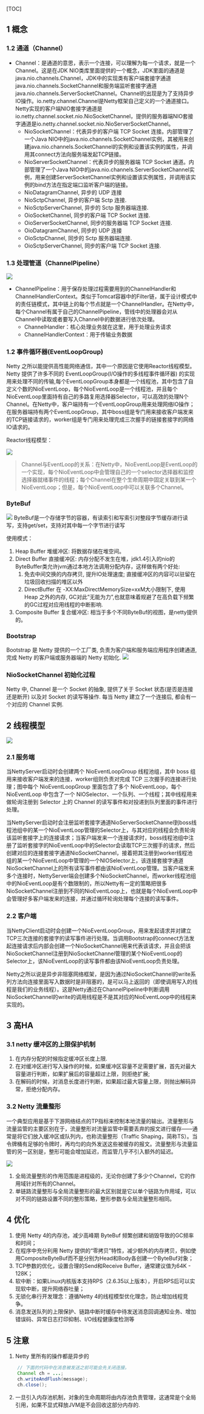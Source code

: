[TOC]

## 1 概念

### 1.2 通道（Channel）

- Channel：是通道的意思，表示一个连接，可以理解为每一个请求，就是一个Channel。这是在JDK NIO类库里面提供的一个概念，JDK里面的通道是java.nio.channels.Channel，JDK中的实现类有客户端套接字通道java.nio.channels.SocketChannel和服务端监听套接字通道java.nio.channels.ServerSocketChannel。Channel的出现是为了支持异步IO操作。io.netty.channel.Channel是Netty框架自己定义的一个通道接口。Netty实现的客户端NIO套接字通道是io.netty.channel.socket.nio.NioSocketChannel，提供的服务器端NIO套接字通道是io.netty.channel.socket.nio.NioServerSocketChannel。
  - NioSocketChannel：代表异步的客户端 TCP Socket 连接。内部管理了一个Java NIO中的java.nio.channels.SocketChannel实例，其被用来创建java.nio.channels.SocketChannel的实例和设置该实例的属性，并调用其connect方法向服务端发起TCP链接。
  - NioServerSocketChannel：代表异步的服务器端 TCP Socket 通道。内部管理了一个Java NIO中的java.nio.channels.ServerSocketChannel实例，用来创建ServerSocketChannel实例和设置该实例属性，并调用该实例的bind方法在指定端口监听客户端的链接。
  - NioDatagramChannel, 异步的 UDP 连接
  - NioSctpChannel, 异步的客户端 Sctp 连接.
  - NioSctpServerChannel, 异步的 Sctp 服务器端连接.
  - OioSocketChannel, 同步的客户端 TCP Socket 连接.
  - OioServerSocketChannel, 同步的服务器端 TCP Socket 连接.
  - OioDatagramChannel, 同步的 UDP 连接
  - OioSctpChannel, 同步的 Sctp 服务器端连接.
  - OioSctpServerChannel, 同步的客户端 TCP Socket 连接.

### 1.3 处理管道（ChannelPipeline）
![](images/处理管道.png)
- ChannelPipeline：用于保存处理过程需要用到的ChannelHandler和ChannelHandlerContext。类似于Tomcat容器中的Filter链，属于设计模式中的责任链模式，其中链上的每个节点就是一个ChannelHandler。在Netty中，每个Channel有属于自己的ChannelPipeline，管线中的处理器会对从Channel中读取或者要写入Channel中的数据进行依次处理。
  - ChannelHandler：核心处理业务就在这里，用于处理业务请求
  - ChannelHandlerContext：用于传输业务数据

### 1.2 事件循环器(EventLoopGroup)

Netty 之所以能提供高性能网络通信，其中一个原因是它使用Reactor线程模型。Netty 提供了许多不同的 EventLoopGroup(I/O操作的多线程事件循环器) 的实现用来处理不同的传输,每个EventLoopGroup本身都是一个线程池，其中包含了自定义个数的NioEventLoop，每个NioEventLoop是一个线程池，并且每个NioEventLoop里面持有自己的多路复用选择器Selector，可以高效的处理N个Channel。在Netty中，客户端持有一个EventLoopGroup用来处理网络IO操作；在服务器端持有两个EventLoopGroup，其中boss组是专门用来接收客户端发来的TCP链接请求的，worker组是专门用来处理完成三次握手的链接套接字的网络IO请求的。

Reactor线程模型：

![](images/NioEventLoopGroup.png)

> Channel与EventLoop的关系：在Netty中，NioEventLoop是EventLoop的一个实现，每个NioEventLoop中会管理自己的一个selector选择器和监控选择器就绪事件的线程；每个Channel在整个生命周期中固定关联到某一个NioEventLoop；但是，每个NioEventLoop中可以关联多个Channel。

### ByteBuf
![](images/ByteBuf-structure.png)
ByteBuf是一个存储字节的容器，有读索引和写索引对整段字节缓存进行读写，支持get/set，支持对其中每一个字节进行读写

使用模式：
1. Heap Buffer 堆缓冲区: 将数据存储在堆空间。
2. Direct Buffer 直接缓冲区: 内存分配不发生在堆，jdk1.4引入的nio的ByteBuffer类允许jvm通过本地方法调用分配内存，这样做有两个好处:
   1. 免去中间交换的内存拷贝, 提升IO处理速度; 直接缓冲区的内容可以驻留在垃圾回收扫描的堆区以外
   2. DirectBuffer 在 -XX:MaxDirectMemorySize=xxM大小限制下, 使用 Heap 之外的内存, GC对此”无能为力”,也就意味着规避了在高负载下频繁的GC过程对应用线程的中断影响.
3. Composite Buffer 复合缓冲区: 相当于多个不同ByteBuf的视图，是netty提供的。

### Bootstrap
Bootstrap 是 Netty 提供的一个工厂类, 负责为客户端和服务端应用程序创建通道, 完成 Netty 的客户端或服务器端的 Netty 初始化.
![](images/Bootstrap.png)

### NioSocketChannel 初始化过程
Netty 中, Channel 是一个 Socket 的抽象, 提供了关于 Socket 状态(是否是连接还是断开) 以及对 Socket 的读写等操作. 每当 Netty 建立了一个连接后, 都会有一个对应的 Channel 实例.

## 2 线程模型

![](images/线程模型.png)

### 2.1 服务端

当NettyServer启动时会创建两个 NioEventLoopGroup 线程池组，其中 boss 组用来接收客户端发来的连接，worker组则负责对完成 TCP 三次握手的连接进行处理；图中每个 NioEventLoopGroup 里面包含了多个 NioEventLoop，每个 NioEventLoop 中包含了一个 NIOSelector、一个队列、一个线程；其中线程用来做轮询注册到 Selector 上的 Channel 的读写事件和对投递到队列里面的事件进行处理。

当NettyServer启动时会注册监听套接字通道NioServerSocketChannel到boss线程池组中的某一个NioEventLoop管理的Selector上，与其对应的线程会负责轮询该监听套接字上的连接请求；当客户端发来一个连接请求时，boss线程池组中注册了监听套接字的NioEventLoop中的Selector会读取TCP三次握手的请求，然后创建对应的连接套接字通道NioSocketChannel，接着把其注册到worker线程池组的某一个NioEventLoop中管理的一个NIOSelector上，该连接套接字通道NioSocketChannel上的所有读写事件都由该NioEventLoop管理。当客户端发来多个连接时，NettyServer端会创建多个NioSocketChannel，而worker线程池组中的NioEventLoop是有个数限制的，所以Netty有一定的策略把很多NioSocketChannel注册到不同的NioEventLoop上，也就是每个NioEventLoop中会管理好多客户端发来的连接，并通过循环轮询处理每个连接的读写事件。

### 2.2 客户端

当NettyClient启动时会创建一个NioEventLoopGroup，用来发起请求并对建立TCP三次连接的套接字的读写事件进行处理。当调用Bootstrap的connect方法发起连接请求后内部会创建一个NioSocketChannel用来代表该请求，并且会把该NioSocketChannel注册到NioSocketChannel管理的某个NioEventLoop的Selector上，该NioEventLoop的读写事件都由该NioEventLoop负责处理。

Netty之所以说是异步非阻塞网络框架，是因为通过NioSocketChannel的write系列方法向连接里面写入数据时是非阻塞的，是可以马上返回的（即使调用写入的线程是我们的业务线程）。这是Netty通过在ChannelPipeline中判断调用NioSocketChannel的write的调用线程是不是其对应的NioEventLoop中的线程来实现的。


## 3 高HA

### 3.1 netty 缓冲区的上限保护机制
1. 在内存分配的时候指定缓冲区长度上限.
2. 在对缓冲区进行写入操作的时候，如果缓冲区容量不足需要扩展，首先对最大容量进行判断，如果扩展后的容量超过上限，则拒绝扩展;
3. 在解码的时候，对消息长度进行判断，如果超过最大容量上限，则抛出解码异常，拒绝分配内存。

### 3.2 Netty 流量整形
一个典型应用是基于下游网络结点的TP指标来控制本地流量的输出。流量整形与流量监管的主要区别在于，流量整形对流量监管中需要丢弃的报文进行缓存——通常是将它们放入缓冲区或队列内，也称流量整形（Traffic Shaping，简称TS）。当令牌桶有足够的令牌时，再均匀的向外发送这些被缓存的报文。流量整形与流量监管的另一区别是，整形可能会增加延迟，而监管几乎不引入额外的延迟。

![](images/traffic.png)
1. 全局流量整形的作用范围是进程级的，无论你创建了多少个Channel，它的作用域针对所有的Channel。
2. 单链路流量整形与全局流量整形的最大区别就是它以单个链路为作用域，可以对不同的链路设置不同的整形策略，整形参数与全局流量整形相同。

## 4 优化
1. 使用 Netty 4的内存池，减少高峰期 ByteBuf 频繁创建和销毁导致的GC频率和时间；
2. 在程序中充分利用 Netty 提供的“零拷贝”特性，减少额外的内存拷贝，例如使用CompositeByteBuf而不是分别为Head和Body各创建一个ByteBuf对象；
3. TCP参数的优化，设置合理的Send和Receive Buffer，通常建议值为64K - 128K；
4. 软中断：如果Linux内核版本支持RPS（2.6.35以上版本），开启RPS后可以实现软中断，提升网络吞吐量；
5. 无锁化串行开发理念：遵循Netty 4的线程模型优化理念，防止增加线程竞争。
6. 消息发送队列的上限保护、链路中断时缓存中待发送消息回调通知业务、增加错误码、异常日志打印抑制、I/O线程健康度检测等

## 5 注意
1. Netty 里所有的操作都是异步的
```java
    // 下面的代码中在消息被发送之前可能会先关闭连接。
    Channel ch = ...;
    ch.writeAndFlush(message);
    ch.close();
```

2. 一旦引入内存池机制，对象的生命周期将由内存池负责管理，这通常是个全局引用，如果不显式释放JVM是不会回收这部分内存的.
